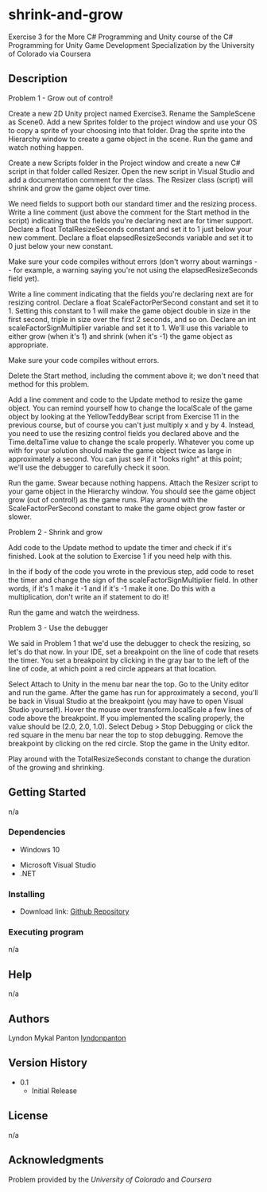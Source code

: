 # shrink-and-grow
Exercise 3 for the More C# Programming and Unity course of the C# Programming for Unity Game Development Specialization by the University of Colorado via Coursera

## Description
Problem 1 - Grow out of control!

Create a new 2D Unity project named Exercise3. Rename the SampleScene as Scene0.  Add a new Sprites folder to the project window and use your OS to copy a sprite of your choosing into that folder. Drag the sprite into the Hierarchy window to create a game object in the scene. Run the game and watch nothing happen.

Create a new Scripts folder in the Project window and create a new C# script in that folder called Resizer. Open the new script in Visual Studio and add a documentation comment for the class. The  Resizer class (script) will shrink and grow the game object over time.

We need fields to support both our standard timer and the resizing process. Write a line comment (just above the comment for the Start method in the script) indicating that the fields you're declaring next are for timer support. Declare a float TotalResizeSeconds constant and set it to 1 just below your new comment. Declare a float elapsedResizeSeconds variable and set it to 0 just below your new constant.

Make sure your code compiles without errors (don't worry about warnings -- for example, a warning saying you're not using the elapsedResizeSeconds field yet).

Write a line comment indicating that the fields you're declaring next are for resizing control. Declare a float ScaleFactorPerSecond constant and set it to 1. Setting this constant to 1 will make the game object double in size in the first second, triple in size over the first 2 seconds, and so on. Declare an int scaleFactorSignMultiplier variable and set it to 1. We'll use this variable to either grow (when it's 1) and shrink (when it's -1) the game object as appropriate.

Make sure your code compiles without errors.

Delete the Start method, including the comment above it; we don't need that method for this problem.

Add a line comment and code to the Update method to resize the game object. You can remind yourself how to change the localScale of the game object by looking at the YellowTeddyBear script from Exercise 11 in the previous course, but of course you can't just multiply x and y by 4. Instead, you need to use the resizing control fields you declared above and the Time.deltaTime value to change the scale properly. Whatever you come up with for your solution should make the game object twice as large in approximately a second. You can just see if it "looks right" at this point; we'll use the debugger to carefully check it soon.

Run the game. Swear because nothing happens. Attach the Resizer script to your game object in the Hierarchy window. You should see the game object grow (out of control!) as the game runs. Play around with the ScaleFactorPerSecond constant to make the game object grow faster or slower.

Problem 2 - Shrink and grow

Add code to the Update method to update the timer and check if it's finished. Look at the solution to Exercise 1 if you need help with this.

In the if body of the code you wrote in the previous step, add code to reset the timer and change the sign of the scaleFactorSignMultiplier field. In other words, if it's 1 make it -1 and if it's -1 make it one. Do this with a multiplication, don't write an if statement to do it!

Run the game and watch the weirdness.

Problem 3 - Use the debugger

We said in Problem 1 that we'd use the debugger to check the resizing, so let's do that now. In your IDE, set a breakpoint on the line of code that resets the timer. You set a breakpoint by clicking in the gray bar to the left of the line of code, at which point a red circle appears at that location.

Select Attach to Unity in the menu bar near the top. Go to the Unity editor and run the game. After the game has run for approximately a second, you'll be back in Visual Studio at the breakpoint (you may have to open Visual Studio yourself). Hover the mouse over transform.localScale a few lines of code above the breakpoint. If you implemented the scaling properly, the value should be (2.0, 2.0, 1.0). Select Debug > Stop Debugging or click the red square in the menu bar near the top to stop debugging. Remove the breakpoint by clicking on the red circle. Stop the game in the Unity editor.

Play around with the TotalResizeSeconds constant to change the duration of the growing and shrinking.

## Getting Started

n/a

### Dependencies

* Windows 10
+ Microsoft Visual Studio
+ .NET

### Installing

* Download link: [Github Repository](https://github.com/lyndonpanton/if-and-switch-statements)

### Executing program

n/a

## Help

n/a

## Authors

Lyndon Mykal Panton
[lyndonpanton](https://github.com/lyndonpanton/)

## Version History

* 0.1
    * Initial Release

## License

n/a

## Acknowledgments

Problem provided by the _University of Colorado_ and _Coursera_
